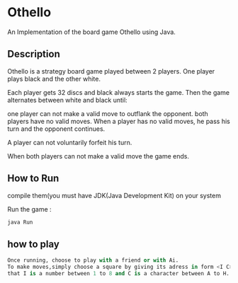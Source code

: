 # Othello

An Implementation of the board game Othello using Java.

## Description

Othello is a strategy board game played between 2 players. One player plays black and the other white.

Each player gets 32 discs and black always starts the game.
Then the game alternates between white and black until:

one player can not make a valid move to outflank the opponent.
both players have no valid moves.
When a player has no valid moves, he pass his turn and the opponent continues.

A player can not voluntarily forfeit his turn.

When both players can not make a valid move the game ends.

## How to Run

compile them(you must have JDK(Java Development Kit) on your system

Run the game :
```bash
java Run
```

## how to play

```python
Once running, choose to play with a friend or with Ai.
To make moves,simply choose a square by giving its adress in form <I C> 
that I is a number between 1 to 8 and C is a character between A to H.
```


